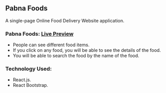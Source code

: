 ## Pabna Foods

A single-page Online Food Delivery Website application.

### Pabna Foods: [Live Preview](https://pabna-foods.web.app/)

-   People can see different food items.
-   If you click on any food, you will be able to see the details of the food.
-   You will be able to search the food by the name of the food.

### Technology Used: 
- React.js.
- React Bootstrap.
